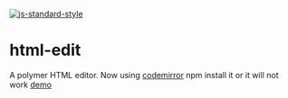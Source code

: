 [![js-standard-style](https://img.shields.io/badge/code%20style-standard-brightgreen.svg?style=flat)](http://standardjs.com/)
# html-edit
A polymer HTML editor.
Now using [codemirror](http://codemirror.net/) npm install it or it will not work
[demo](http://open-elements.org/elements/html-edit?view=demo:demo.html)
